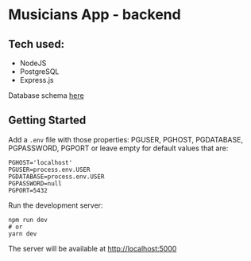 # Musicians App - backend

## Tech used:
* NodeJS 
* PostgreSQL 
* Express.js

Database schema [here](https://github.com/DoviMaj/musicians-app-backend/blob/master/schema.txt)
## Getting Started

Add a `.env` file with those properties:
PGUSER, PGHOST, PGDATABASE, PGPASSWORD, PGPORT
or leave empty for default values that are:
```
PGHOST='localhost'
PGUSER=process.env.USER
PGDATABASE=process.env.USER
PGPASSWORD=null
PGPORT=5432
```

Run the development server:
```
npm run dev
# or
yarn dev
```

The server will be available at [http://localhost:5000](http://localhost:5000)
